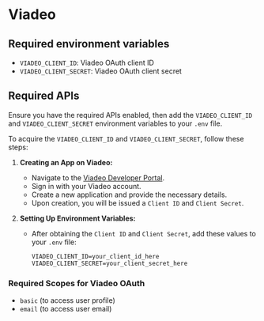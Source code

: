 # Viadeo

## Required environment variables

- `VIADEO_CLIENT_ID`: Viadeo OAuth client ID
- `VIADEO_CLIENT_SECRET`: Viadeo OAuth client secret

## Required APIs

Ensure you have the required APIs enabled, then add the `VIADEO_CLIENT_ID` and `VIADEO_CLIENT_SECRET` environment variables to your `.env` file.

To acquire the `VIADEO_CLIENT_ID` and `VIADEO_CLIENT_SECRET`, follow these steps:

1. **Creating an App on Viadeo:**
   - Navigate to the [Viadeo Developer Portal](https://developer.viadeo.com/).
   - Sign in with your Viadeo account.
   - Create a new application and provide the necessary details.
   - Upon creation, you will be issued a `Client ID` and `Client Secret`.

2. **Setting Up Environment Variables:**
   - After obtaining the `Client ID` and `Client Secret`, add these values to your `.env` file:

     ```plaintext
     VIADEO_CLIENT_ID=your_client_id_here
     VIADEO_CLIENT_SECRET=your_client_secret_here
     ```

### Required Scopes for Viadeo OAuth

- `basic` (to access user profile)
- `email` (to access user email)
